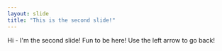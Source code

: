 ```yaml
---
layout: slide
title: "This is the second slide!"
---
```

Hi - I'm the second slide! Fun to be here!
Use the left arrow to go back!
